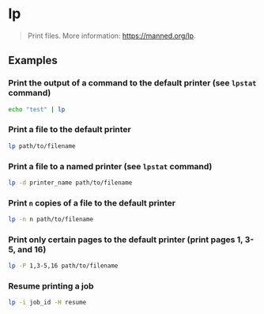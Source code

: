 # lp

> Print files. More information: <https://manned.org/lp>.

## Examples

### Print the output of a command to the default printer (see `lpstat` command)

```bash
echo "test" | lp
```

### Print a file to the default printer

```bash
lp path/to/filename
```

### Print a file to a named printer (see `lpstat` command)

```bash
lp -d printer_name path/to/filename
```

### Print `n` copies of a file to the default printer

```bash
lp -n n path/to/filename
```

### Print only certain pages to the default printer (print pages 1, 3-5, and 16)

```bash
lp -P 1,3-5,16 path/to/filename
```

### Resume printing a job

```bash
lp -i job_id -H resume
```
